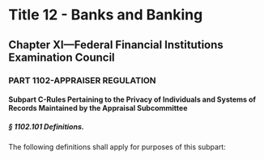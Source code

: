 
# Title 12 - Banks and Banking
## Chapter XI—Federal Financial Institutions Examination Council
### PART 1102-APPRAISER REGULATION
#### Subpart C-Rules Pertaining to the Privacy of Individuals and Systems of Records Maintained by the Appraisal Subcommittee
##### § 1102.101 Definitions.

The following definitions shall apply for purposes of this subpart:

